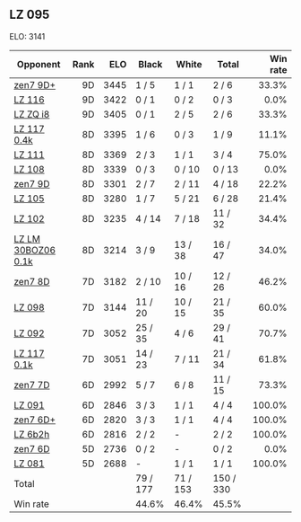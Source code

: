 ## LZ 095 ##

ELO: 3141

Opponent | Rank | ELO | Black | White | Total | Win rate
---------|-----:|----:|-------|-------|-------|-------:
[zen7 9D+](zen7%209D+.md) | 9D | 3445 | 1 / 5 | 1 / 1 | 2 / 6 | 33.3%
[LZ 116](LZ%20116.md) | 9D | 3422 | 0 / 1 | 0 / 2 | 0 / 3 | 0.0%
[LZ ZQ i8](LZ%20ZQ%20i8.md) | 9D | 3405 | 0 / 1 | 2 / 5 | 2 / 6 | 33.3%
[LZ 117 0.4k](LZ%20117%200.4k.md) | 8D | 3395 | 1 / 6 | 0 / 3 | 1 / 9 | 11.1%
[LZ 111](LZ%20111.md) | 8D | 3369 | 2 / 3 | 1 / 1 | 3 / 4 | 75.0%
[LZ 108](LZ%20108.md) | 8D | 3339 | 0 / 3 | 0 / 10 | 0 / 13 | 0.0%
[zen7 9D](zen7%209D.md) | 8D | 3301 | 2 / 7 | 2 / 11 | 4 / 18 | 22.2%
[LZ 105](LZ%20105.md) | 8D | 3280 | 1 / 7 | 5 / 21 | 6 / 28 | 21.4%
[LZ 102](LZ%20102.md) | 8D | 3235 | 4 / 14 | 7 / 18 | 11 / 32 | 34.4%
[LZ LM 30BOZ06 0.1k](LZ%20LM%2030BOZ06%200.1k.md) | 8D | 3214 | 3 / 9 | 13 / 38 | 16 / 47 | 34.0%
[zen7 8D](zen7%208D.md) | 7D | 3182 | 2 / 10 | 10 / 16 | 12 / 26 | 46.2%
[LZ 098](LZ%20098.md) | 7D | 3144 | 11 / 20 | 10 / 15 | 21 / 35 | 60.0%
[LZ 092](LZ%20092.md) | 7D | 3052 | 25 / 35 | 4 / 6 | 29 / 41 | 70.7%
[LZ 117 0.1k](LZ%20117%200.1k.md) | 7D | 3051 | 14 / 23 | 7 / 11 | 21 / 34 | 61.8%
[zen7 7D](zen7%207D.md) | 6D | 2992 | 5 / 7 | 6 / 8 | 11 / 15 | 73.3%
[LZ 091](LZ%20091.md) | 6D | 2846 | 3 / 3 | 1 / 1 | 4 / 4 | 100.0%
[zen7 6D+](zen7%206D+.md) | 6D | 2820 | 3 / 3 | 1 / 1 | 4 / 4 | 100.0%
[LZ 6b2h](LZ%206b2h.md) | 6D | 2816 | 2 / 2 | - | 2 / 2 | 100.0%
[zen7 6D](zen7%206D.md) | 5D | 2736 | 0 / 2 | - | 0 / 2 | 0.0%
[LZ 081](LZ%20081.md) | 5D | 2688 | - | 1 / 1 | 1 / 1 | 100.0%
Total | | | 79 / 177 | 71 / 153 | 150 / 330 | 
Win rate| | | 44.6% | 46.4% | 45.5% | 
